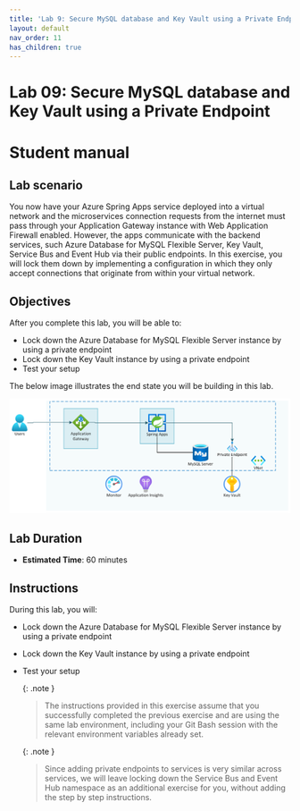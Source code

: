 ```yaml
---
title: 'Lab 9: Secure MySQL database and Key Vault using a Private Endpoint'
layout: default
nav_order: 11
has_children: true
---
```


# Lab 09: Secure MySQL database and Key Vault using a Private Endpoint

# Student manual

## Lab scenario

You now have your Azure Spring Apps service deployed into a virtual network and the microservices connection requests from the internet must pass through your Application Gateway instance with Web Application Firewall enabled. However, the apps communicate with the backend services, such Azure Database for MySQL Flexible Server, Key Vault, Service Bus and Event Hub via their public endpoints. In this exercise, you will lock them down by implementing a configuration in which they only accept connections that originate from within your virtual network.

## Objectives

After you complete this lab, you will be able to:

- Lock down the Azure Database for MySQL Flexible Server instance by using a private endpoint
- Lock down the Key Vault instance by using a private endpoint
- Test your setup

The below image illustrates the end state you will be building in this lab.

![Lab 8 architecture](../images/asa-openlab-8.png)

## Lab Duration

- **Estimated Time**: 60 minutes

## Instructions

During this lab, you will:

- Lock down the Azure Database for MySQL Flexible Server instance by using a private endpoint
- Lock down the Key Vault instance by using a private endpoint
- Test your setup

   {: .note }
   > The instructions provided in this exercise assume that you successfully completed the previous exercise and are using the same lab environment, including your Git Bash session with the relevant environment variables already set.

   {: .note }
   > Since adding private endpoints to services is very similar across services, we will leave locking down the Service Bus and Event Hub namespace as an additional exercise for you, without adding the step by step instructions.
